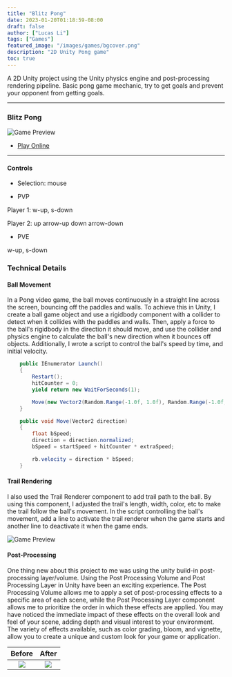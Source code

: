 ```yaml
---
title: "Blitz Pong"
date: 2023-01-20T01:18:59-08:00
draft: false
author: ["Lucas Li"]
tags: ["Games"]
featured_image: "/images/games/bgcover.png"
description: "2D Unity Pong game"
toc: true
---
```


A 2D Unity project using the Unity physics engine and post-processing rendering pipeline. Basic pong game mechanic, try to get goals and prevent your opponent from getting goals.<!--more-->


---

### Blitz Pong

![Game Preview](/images/games/bgcover.png)

* [Play Online](https://gelzonexunsas.itch.io/blitz-pong)

---
#### Controls
- Selection: mouse

- PVP

Player 1: 
w-up, s-down

Player 2: 
up arrow-up
down arrow-down

- PVE

w-up, s-down

### Technical Details
#### Ball Movement
In a Pong video game, the ball moves continuously in a straight line across the screen, bouncing off the paddles and walls. To achieve this in Unity, I create a ball game object and use a rigidbody component with a collider to detect when it collides with the paddles and walls. Then, apply a force to the ball's rigidbody in the direction it should move, and use the collider and physics engine to calculate the ball's new direction when it bounces off objects. Additionally, I wrote a script to control the ball's speed by time, and initial velocity.

```c#
    public IEnumerator Launch()
    {
        Restart();
        hitCounter = 0;
        yield return new WaitForSeconds(1);

        Move(new Vector2(Random.Range(-1.0f, 1.0f), Random.Range(-1.0f, 1.0f)));
    }

    public void Move(Vector2 direction)
    {
        float bSpeed;
        direction = direction.normalized;
        bSpeed = startSpeed + hitCounter * extraSpeed;

        rb.velocity = direction * bSpeed;
    }
```

#### Trail Rendering
I also used the Trail Renderer component to add trail path to the ball. By using this component, I adjusted the trail's length, width, color, etc to make the trail follow the ball's movement. In the script controlling the ball's movement, add a line to activate the trail renderer when the game starts and another line to deactivate it when the game ends.

![Game Preview](/images/games/bggameplay.png)

#### Post-Processing
One thing new about this project to me was using the unity build-in post-processing layer/volume. Using the Post Processing Volume and Post Processing Layer in Unity have been an exciting experience. The Post Processing Volume allows me to apply a set of post-processing effects to a specific area of each scene, while the Post Processing Layer component allows me to prioritize the order in which these effects are applied. 
You may have noticed the immediate impact of these effects on the overall look and feel of your scene, adding depth and visual interest to your environment. The variety of effects available, such as color grading, bloom, and vignette, allow you to create a unique and custom look for your game or application.

|Before|After|
|:-:|:-:|
![](/images/games/bgbefore.png) | ![](/images/games/bgafter.png)
